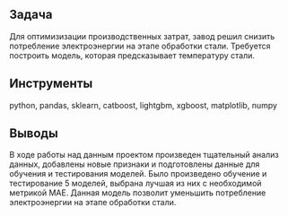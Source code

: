 ## Задача
Для оптимизизации производственных затрат, завод решил снизить потребление электроэнергии на этапе обработки стали. Требуется построить модель, которая предсказывает температуру стали.

## Инструменты
python, pandas, sklearn, catboost, lightgbm, xgboost, matplotlib, numpy

## Выводы
В ходе работы над данным проектом произведен тщательный анализ данных, добавлены новые признаки и подготовлены данные для обучения и тестирования моделей. Было произведено обучение и тестирование 5 моделей, выбрана лучшая из них с необходимой метрикой MAE. Данная модель позволит уменьшить потребление электроэнергии на этапе обработки стали.
